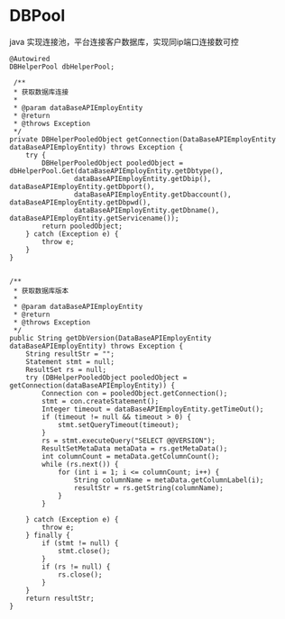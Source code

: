 # DBPool
java 实现连接池，平台连接客户数据库，实现同ip端口连接数可控

    @Autowired
    DBHelperPool dbHelperPool;
    
     /**
     * 获取数据库连接
     * 
     * @param dataBaseAPIEmployEntity
     * @return
     * @throws Exception
     */
    private DBHelperPooledObject getConnection(DataBaseAPIEmployEntity dataBaseAPIEmployEntity) throws Exception {
        try {
            DBHelperPooledObject pooledObject = dbHelperPool.Get(dataBaseAPIEmployEntity.getDbtype(),
                    dataBaseAPIEmployEntity.getDbip(), dataBaseAPIEmployEntity.getDbport(),
                    dataBaseAPIEmployEntity.getDbaccount(), dataBaseAPIEmployEntity.getDbpwd(),
                    dataBaseAPIEmployEntity.getDbname(), dataBaseAPIEmployEntity.getServicename());
            return pooledObject;
        } catch (Exception e) {
            throw e;
        }
    }


    /**
     * 获取数据库版本
     * 
     * @param dataBaseAPIEmployEntity
     * @return
     * @throws Exception
     */
    public String getDbVersion(DataBaseAPIEmployEntity dataBaseAPIEmployEntity) throws Exception {
        String resultStr = "";
        Statement stmt = null;
        ResultSet rs = null;
        try (DBHelperPooledObject pooledObject = getConnection(dataBaseAPIEmployEntity)) {
            Connection con = pooledObject.getConnection();
            stmt = con.createStatement();
            Integer timeout = dataBaseAPIEmployEntity.getTimeOut();
            if (timeout != null && timeout > 0) {
                stmt.setQueryTimeout(timeout);
            }
            rs = stmt.executeQuery("SELECT @@VERSION");
            ResultSetMetaData metaData = rs.getMetaData();
            int columnCount = metaData.getColumnCount();
            while (rs.next()) {
                for (int i = 1; i <= columnCount; i++) {
                    String columnName = metaData.getColumnLabel(i);
                    resultStr = rs.getString(columnName);
                }
            }

        } catch (Exception e) {
            throw e;
        } finally {
            if (stmt != null) {
                stmt.close();
            }
            if (rs != null) {
                rs.close();
            }
        }
        return resultStr;
    }


